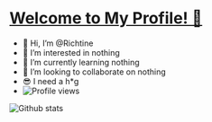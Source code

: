 # [Welcome to My Profile! 👋](https://richtine.xyz)
- 👋 Hi, I’m @Richtine<br>
- 👀 I’m interested in nothing<br>
- 🌱 I’m currently learning nothing<br>
- 💞️ I’m looking to collaborate on nothing<br>
- 😎 I need a h*g<br>
- ![Profile views](https://gpvc.arturio.dev/Richtine)



![Github stats](https://github-readme-stats.vercel.app/api?username=Richtine&show_icons=true&theme=radical)

